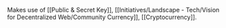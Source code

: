 Makes use of [[Public & Secret Key]], [[Initiatives/Landscape - Tech/Vision for Decentralized Web/Community Currency]], [[Cryptocurrency]].